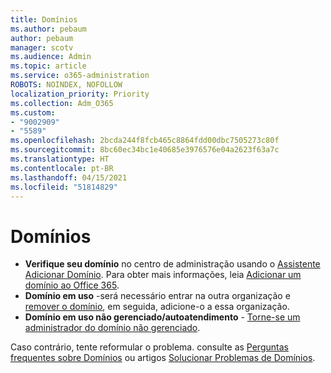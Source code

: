 ```yaml
---
title: Domínios
ms.author: pebaum
author: pebaum
manager: scotv
ms.audience: Admin
ms.topic: article
ms.service: o365-administration
ROBOTS: NOINDEX, NOFOLLOW
localization_priority: Priority
ms.collection: Adm_O365
ms.custom:
- "9002909"
- "5589"
ms.openlocfilehash: 2bcda244f8fcb465c8864fdd00dbc7505273c80f
ms.sourcegitcommit: 8bc60ec34bc1e40685e3976576e04a2623f63a7c
ms.translationtype: HT
ms.contentlocale: pt-BR
ms.lasthandoff: 04/15/2021
ms.locfileid: "51814829"
---
```

# <a name="domains"></a>Domínios

- **Verifique seu domínio** no centro de administração usando o [Assistente Adicionar Domínio](https://admin.microsoft.com/Adminportal#/Domains/Wizard). Para obter mais informações, leia [Adicionar um domínio ao Office 365](https://docs.microsoft.com/microsoft-365/admin/setup/add-domain?view=o365-worldwide).
- **Domínio em uso** -será necessário entrar na outra organização e [remover o domínio](https://docs.microsoft.com/microsoft-365/admin/get-help-with-domains/remove-a-domain?view=o365-worldwide), em seguida, adicione-o a essa organização.
- **Domínio em uso não gerenciado/autoatendimento** - [Torne-se um administrador do domínio não gerenciado](https://docs.microsoft.com/azure/active-directory/users-groups-roles/domains-admin-takeover).

Caso contrário, tente reformular o problema. consulte as [Perguntas frequentes sobre Domínios](https://docs.microsoft.com/microsoft-365/admin/setup/domains-faq?view=o365-worldwide) ou artigos [Solucionar Problemas de Domínios](https://docs.microsoft.com/microsoft-365/admin/get-help-with-domains/find-and-fix-issues?view=o365-worldwide).
